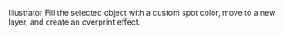 Illustrator
Fill the selected object with a custom spot color, move to a new layer, and create an overprint effect.
